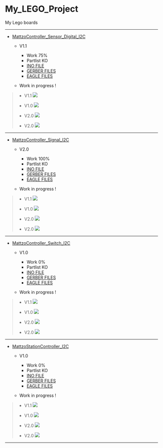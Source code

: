 # My_LEGO_Project

 My Lego boards

-----------------------------------------------------------------

+ [MattzoController_Sensor_Digital_I2C](https://github.com/Backkevin/My_LEGO_Project/tree/master/MattzoController_Sensor_Digital_I2C)

	+ V1.1
		* Work 75%
		* Partlist KO
		* [INO FILE](https://github.com/Backkevin/My_LEGO_Project/tree/master/MattzoController_Sensor_Digital_I2C/INO/MattzoController_Sensor_Digital_I2C)
		* [GERBER FILES](https://github.com/Backkevin/My_LEGO_Project/tree/master/MattzoController_Sensor_Digital_I2C/GERBER%20FILES)
		* [EAGLE FILES](https://github.com/Backkevin/My_LEGO_Project/tree/master/MattzoController_Sensor_Digital_I2C/EAGLE)
		
	+ Work in progress !
>+ V1.1
>![](https://github.com/Backkevin/My_LEGO_Project/blob/master/MattzoController_Sensor_Digital_I2C/IMAGE/CPU.jpg)
>+ V1.0
>![](https://github.com/Backkevin/My_LEGO_Project/blob/master/MattzoController_Sensor_Digital_I2C/IMAGE/INPUT.jpg)
>
>+ V2.0
>![](https://github.com/Backkevin/My_LEGO_Project/blob/master/MattzoController_Sensor_Digital_I2C/IMAGE/CPU2.jpg)
>+ V2.0
>![](https://github.com/Backkevin/My_LEGO_Project/blob/master/MattzoController_Sensor_Digital_I2C/IMAGE/INPUT2.jpg)
-----------------------------------------------------------------


+ [MattzoController_Signal_I2C](https://github.com/Backkevin/My_LEGO_Project/tree/master/MattzoController_Signal_I2C)

	+ V2.0
		* Work 100%
		* Partlist KO
		* [INO FILE](https://github.com/Backkevin/My_LEGO_Project/tree/master/MattzoController_Signal_I2C/INO/MattzoController_Signal_I2C)
		* [GERBER FILES](https://github.com/Backkevin/My_LEGO_Project/tree/master/MattzoController_Signal_I2C/GERBER%20FILES)
		* [EAGLE FILES](https://github.com/Backkevin/My_LEGO_Project/tree/master/MattzoController_Signal_I2C/EAGLE)
		
	+ Work in progress !
>+ V1.1
>![](https://github.com/Backkevin/My_LEGO_Project/blob/master/MattzoController_Signal_I2C/IMAGE/CPU.jpg)
>+ V1.0
>![](https://github.com/Backkevin/My_LEGO_Project/blob/master/MattzoController_Signal_I2C/IMAGE/OUTPUT.jpg)
>
>+ V2.0
>![](https://github.com/Backkevin/My_LEGO_Project/blob/master/MattzoController_Signal_I2C/IMAGE/CPU2.jpg)
>+ V2.0
>![](https://github.com/Backkevin/My_LEGO_Project/blob/master/MattzoController_Signal_I2C/IMAGE/OUTPUT2.jpg)

-----------------------------------------------------------------


+ [MattzoController_Switch_I2C](https://github.com/Backkevin/My_LEGO_Project/tree/master/MattzoController_Switch_I2C)

	+ V1.0
		* Work 0%
		* Partlist KO
		* [INO FILE](https://github.com/Backkevin/My_LEGO_Project/tree/master/MattzoController_Switch_I2C/INO/MattzoController_Switch_I2C)
		* [GERBER FILES](https://github.com/Backkevin/My_LEGO_Project/tree/master/MattzoController_Switch_I2C/GERBER%20FILES)
		* [EAGLE FILES](https://github.com/Backkevin/My_LEGO_Project/tree/master/MattzoController_Switch_I2C/EAGLE)
		
	+ Work in progress !
>+ V1.1
>![](https://github.com/Backkevin/My_LEGO_Project/blob/master/MattzoController_Switch_I2C/IMAGE/CPU.jpg)
>+ V1.0
>![](https://github.com/Backkevin/My_LEGO_Project/blob/master/MattzoController_Switch_I2C/IMAGE/Default.jpg)
>
>+ V2.0
>![](https://github.com/Backkevin/My_LEGO_Project/blob/master/MattzoController_Switch_I2C/IMAGE/CPU2.jpg)
>+ V2.0
>![](https://github.com/Backkevin/My_LEGO_Project/blob/master/MattzoController_Switch_I2C/IMAGE/Default.jpg)

-----------------------------------------------------------------


+ [MattzoStationController_I2C](https://github.com/Backkevin/My_LEGO_Project/tree/master/MattzoStationController_I2C)

	+ V1.0
		* Work 0%
		* Partlist KO
		* [INO FILE](https://github.com/Backkevin/My_LEGO_Project/tree/master/MattzoStationController_I2C/INO/MattzoStationController_I2C)
		* [GERBER FILES](https://github.com/Backkevin/My_LEGO_Project/tree/master/MattzoStationController_I2C/GERBER%20FILES)
		* [EAGLE FILES](https://github.com/Backkevin/My_LEGO_Project/tree/master/MattzoStationController_I2C/EAGLE)
		
	+ Work in progress !
>+ V1.1
>![](https://github.com/Backkevin/My_LEGO_Project/blob/master/MattzoStationController_I2C/IMAGE/CPU.jpg)
>+ V1.0
>![](https://github.com/Backkevin/My_LEGO_Project/blob/master/MattzoStationController_I2C/IMAGE/Default.jpg)
>
>+ V2.0
>![](https://github.com/Backkevin/My_LEGO_Project/blob/master/MattzoStationController_I2C/IMAGE/CPU2.jpg)
>+ V2.0
>![](https://github.com/Backkevin/My_LEGO_Project/blob/master/MattzoStationController_I2C/IMAGE/Default.jpg)

-----------------------------------------------------------------

